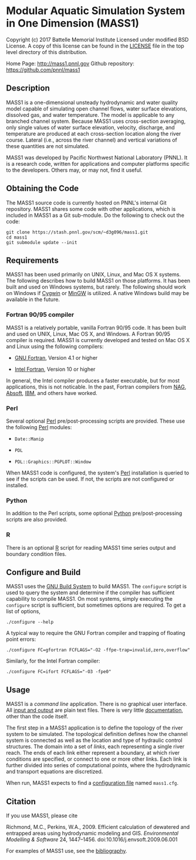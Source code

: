 # Modular Aquatic Simulation System in One Dimension (MASS1)

Copyright (c) 2017 Battelle Memorial Institute
Licensed under modified BSD License. A copy of this license can be
found in the [LICENSE](LICENSE) file in the top level directory of this
distribution.

Home Page: http://mass1.pnnl.gov
Github repository: https://github.com/pnnl/mass1

## Description

MASS1 is a one-dimensional unsteady hydrodynamic and water quality
model capable of simulating open channel flows, water surface
elevations, dissolved gas, and water temperature. The model is
applicable to any branched channel system. Because MASS1 uses
cross-section averaging, only single values of water surface
elevation, velocity, discharge, and temperature are produced at each
cross-section location along the river course. Lateral (i.e., across
the river channel) and vertical variations of these quantities are not
simulated.  

MASS1 was developed by Pacific Northwest National Laboratory
(PNNL). It is a research code, written for applications and computer
platforms specific to the developers.  Others may, or may not,
find it useful.  

## Obtaining the Code

The MASS1 source code is currently hosted on PNNL's internal Git
repository.  MASS1 shares some code with other applications, which is
included in MASS1 as a Git sub-module.  Do the following to check out
the code:

```
git clone https://stash.pnnl.gov/scm/~d3g096/mass1.git
cd mass1
git submodule update --init
```

## Requirements

MASS1 has been used primarily on UNIX, Linux, and Mac OS X
systems. The following describes how to build MASS1 on those
platforms.  It has been built and used on Windows systems, but rarely.
The following should work on Windows if [Cygwin](https://cygwin.com/)
or [MinGW](http://www.mingw.org/) is utilized.  A native Windows build
may be available in the future. 

### Fortran 90/95 compiler

MASS1 is a relatively portable, vanilla Fortran 90/95 code.  It has
been built and used on UNIX, Linux, Mac OS X, and Windows.  A Fortran
90/95 compiler is required.  MASS1 is currently developed and tested
on Mac OS X and Linux using the following compilers:

* [GNU Fortran](https://gcc.gnu.org/fortran/), Version 4.1 or higher

* [Intel Fortran](https://software.intel.com/en-us/fortran-compilers),
  Version 10 or higher

In general, the Intel compiler produces a faster executable, but for
most applications, this is not noticable. In the past, Fortran
compilers from [NAG](https://www.nag.com/nag-compiler),
[Absoft](https://www.absoft.com/),
[IBM](http://www-03.ibm.com/software/products/en/xlfortran-linux), and
others have worked.  

### Perl

Several optional [Perl](https://www.perl.org/) pre/post-processing
scripts are provided.  These use the following
[Perl](https://www.perl.org/) modules:

* `Date::Manip`

* `PDL`

* `PDL::Graphics::PGPLOT::Window`

When MASS1 code is configured, the system's
[Perl](https://www.perl.org/) installation is queried to see if the
scripts can be used. If not, the scripts are not configured or
installed.  

### Python

In addition to the Perl scripts, some optional
[Python](https://www.python.org/) pre/post-processing scripts are also
provided.  

### R

There is an optional [R](https://www.r-project.org/) script for
reading MASS1 time series output and boundary condition files. 

## Configure and Build

MASS1 uses the [GNU Build System](https://en.wikipedia.org/wiki/GNU_Build_System) 
to build MASS1.  The `configure` script is used to query the system
and determine if the compiler has sufficient capability to compile
MASS1.  On most systems, simply executing the `configure` script is
sufficient, but sometimes options are required. To get a list of
options, 

```
./configure --help
```

A typical way to require the GNU Fortran compiler and trapping of
floating point errors:

```
./configure FC=gfortran FCFLAGS="-O2 -ffpe-trap=invalid,zero,overflow"
```

Similarly, for the Intel Fortran compiler:

```
./configure FC=ifort FCFLAGS="-O3 -fpe0"
```

## Usage

MASS1 is a *command line* application. There is no graphical user
interface.  All [input and output](doc/README.md) are plain text files.
There is very little [documentation](doc/README.md), other than the
code itself.  

The first step in a MASS1 application is to define the topology of the
river system to be simulated. The topological definition defines how
the channel system is connected as well as the location and type of
hydraulic control structures. The domain into a set of *links*, each
representing a single river reach. The ends of each link either
represent a boundary, at which river conditions are specified, or
connect to one or more other links. Each link is further divided into
series of computational points, where the hydrodynamic and transport
equations are discretized.  


When run, MASS1 expects to find a
[configuration file](doc/configuration.md) named `mass1.cfg`.  

## Citation

If you use MASS1, please cite 

   Richmond, M.C., Perkins, W.A., 2009. Efficient calculation of
   dewatered and entrapped areas using hydrodynamic modeling and
   GIS. *Environmental Modelling & Software* 24,
   1447–1456. doi:10.1016/j.envsoft.2009.06.001 

For examples of MASS1 use, see the [bibliography](doc/bibliography.md). 
